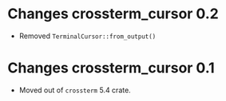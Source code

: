 # Changes crossterm_cursor 0.2
- Removed `TerminalCursor::from_output()` 

# Changes crossterm_cursor 0.1 
- Moved out of `crossterm` 5.4 crate. 